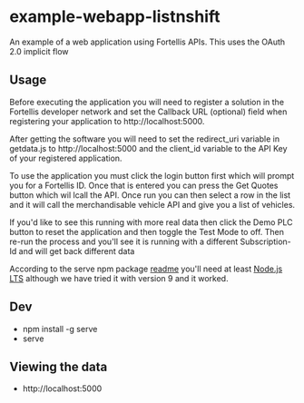 # example-webapp-listnshift
An example of a web application using Fortellis APIs. This uses the OAuth 2.0 implicit flow

## Usage
Before executing the application you will need to register a solution in the Fortellis developer network and set the 
Callback URL (optional) field when registering your application to http://localhost:5000. 

After getting the software you will need to set the redirect_uri variable in getdata.js to http://localhost:5000 and the client_id variable to the API Key of your registered application.

To use the application you must click the login button first which will prompt you for a Fortellis ID. Once that is entered you can press the Get Quotes button which wil lcall the API. Once run you can then select a row in the list and it will call the merchandisable vehicle API and give you a list of vehicles.

If you'd like to see this running with more real data then click the Demo PLC button to reset the application and then toggle the Test Mode to off. Then re-run the process and you'll see it is running with a different Subscription-Id and will get back different data

According to the serve npm package [readme](https://www.npmjs.com/package/serve) you'll need at least [Node.js LTS](https://nodejs.org/en/) although we have tried it with version 9 and it worked.

## Dev
* npm install -g serve
* serve

## Viewing the data
* http://localhost:5000

